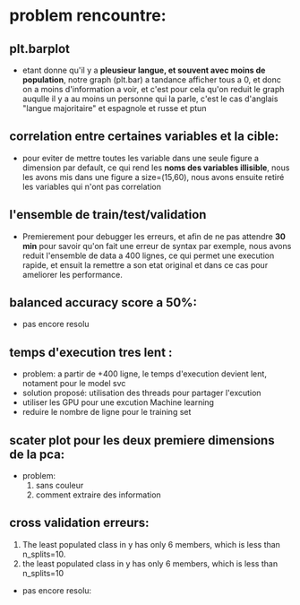 # problem rencountre:

## plt.barplot  
* etant donne qu'il y a __pleusieur langue, et souvent avec moins de population__, notre graph (plt.bar) a tandance afficher tous a 0, et donc on a moins d'information a voir, et c'est pour cela qu'on reduit le graph auqulle il y a au moins un personne qui la parle, c'est le cas d'anglais "langue majoritaire" et espagnole et russe et ptun

## correlation entre certaines variables et la cible:
* pour eviter de mettre toutes les variable dans une seule figure a dimension par default, ce qui rend les __noms des variables illisible__, nous les avons mis dans une figure a size=(15,60), nous avons ensuite retiré les variables qui n'ont pas correlation 

## l'ensemble de train/test/validation
* Premierement pour debugger les erreurs, et afin de ne pas attendre __30 min__ pour savoir qu'on fait une erreur de syntax par exemple, nous avons reduit l'ensemble de data a 400 lignes, ce qui permet une execution rapide, et ensuit la remettre a son etat original et dans ce cas pour ameliorer les performance. 


## balanced accuracy score a 50%:
* pas encore resolu


## temps d'execution tres lent :
* problem: a partir de +400 ligne, le temps d'execution devient lent, notament pour le model svc
* solution proposé: utilisation des threads pour partager l'excution 
* utiliser les GPU pour une excution Machine learning 
* reduire le nombre de ligne pour le training set 


## scater plot pour les deux premiere dimensions de la pca: 
* problem: 
    1. sans couleur 
    2. comment extraire des information 



## cross validation erreurs: 
1. The least populated class in y has only 6 members, which is less than n_splits=10. 
2. the least populated class in y has only 6 members, which is less than n_splits=10
* pas encore resolu: 





